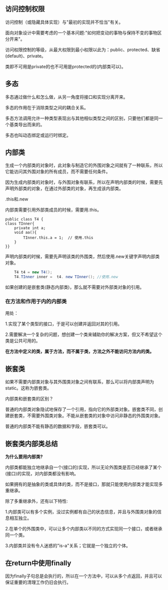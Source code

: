 ## **访问控制权限**

访问控制（或隐藏具体实现）与"最初的实现并不恰当"有关。

面向对象设计中需要考虑的一个基本问题:"如何把变动的事物与保持不变的事物区分开来"。

访问权限控制的等级，从最大权限到最小权限以此为：public、protected、缺省(default)、private。

类即不可用是private的也不可用是protected的(内部类可以)。

## 多态

多态通过做什么和怎么做，从另一角度将接口和实现分离开来。

多态的作用在于消除类型之间的耦合关系。

多态方法调用允许一种类型表现出与其他相似类型之间的区别，只要他们都是同一个基类导出而来的。

多态也叫动态绑定或运行时绑定。

## 内部类

生成一个内部类的对象时，此对象与制造它的外围对象之间就有了一种联系，所以它能访问其外围对象的所有成员，而不需要任何条件。

因为生成内部类的对象时，与外围对象有联系，所以在声明内部类的时候，需要先声明外部类的对象，在通过外部类的对象，再生成该内部类。

.this和.new

内部类需要引用外部类成员的时候，需要用.this。

	public class T4 {
	class TInner{
		private int a;
		void aa(){
			TInner.this.a = 1;  // 使用.this
		}
	}}
声明内部类的时候，需要先声明该类的外围类，然后使用.new关键字声明内部类对象。

```java
	T4 t4 = new T4();
	T4.TInner inner =  t4. new TInner(); //使用.new
```

如果创建的是嵌套类(静态内部类)，那么就不需要对外部类对象的引用。

### 在方法和作用于内的内部类

用处：

1.实现了某个类型的接口，于是可以创建并返回对其的引用。

2.需要解决一个复杂的问题，想创建一个类来辅助你的解决方案，但又不希望这个类是公共可用的。

**在方法中定义的类，属于方法，而不属于类，方法之外不能访问方法内的类。**

## 嵌套类

如果不需要内部类对象与其外围类对象之间有联系，那么可以将内部类声明为static。这称为嵌套类。

内部类和嵌套类的区别？

普通的内部类对象隐试地保存了一个引用，指向它的外部类对象。嵌套类不同，创建嵌套类，不需要外围类对象。不能从嵌套类的对象中访问非静态的外围类对象。

普通的内部类不能有静态的数据和字段，嵌套类可以。

## 嵌套类内部类总结

**为什么要用内部类?**

内部类都能独立地继承自一个(接口的)实现，所以无论外围类是否已经继承了某个(接口)的实现，对内部类都没有影响。

如果拥有的是抽象的类或具体的类，而不是接口，那就只能使用内部类才能实现多重继承。

除了多重继承外，还有以下特性:

1.内部类可以有多个实例，没过实例都有自己的状态信息，并且与外围类对象的信息相互独立。

2.在单个的外围类中，可以让多个内部类以不同的方式实现同一个接口，或者继承同一个类。

3.内部类并没有令人迷惑的"is-a"关系；它就是一个独立的个体。



##  在return中使用finally

因为finally子句总是会执行的，所以在一个方法中，可以从多个点返回，并且可以保证重要的清理工作仍旧会执行。

